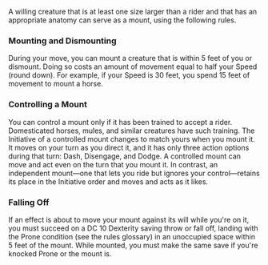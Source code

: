 A willing creature that is at least one size larger than a rider and that has an appropriate anatomy can serve as a mount, using the following rules.

### Mounting and Dismounting
During your move, you can mount a creature that is within 5 feet of you or dismount. Doing so costs an amount of movement equal to half your Speed (round down). For example, if your Speed is 30 feet, you spend 15 feet of movement to mount a horse.

### Controlling a Mount
You can control a mount only if it has been trained to accept a rider. Domesticated horses, mules, and similar creatures have such training.
The Initiative of a controlled mount changes to match yours when you mount it. It moves on your turn as you direct it, and it has only three action options during that turn: Dash, Disengage, and Dodge. A controlled mount can move and act even on the turn that you mount it.
In contrast, an independent mount—one that lets you ride but ignores your control—retains its place in the Initiative order and moves and acts as it likes.

### Falling Off
If an effect is about to move your mount against its will while you're on it, you must succeed on a DC 10 Dexterity saving throw or fall off, landing with the Prone condition (see the rules glossary) in an unoccupied space within 5 feet of the mount.
While mounted, you must make the same save if you're knocked Prone or the mount is.